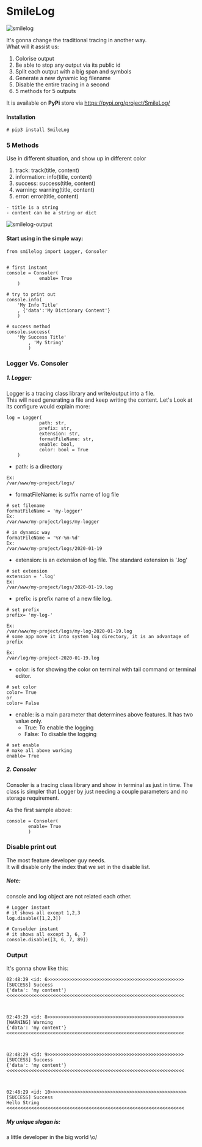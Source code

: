 # SmileLog
![smilelog](https://user-images.githubusercontent.com/227092/76993446-6e44ff00-697f-11ea-9aed-970b8fa0e126.png)

It's gonna change the traditional tracing in another way.\
What will it assist us:
 
1. Colorise output
2. Be able to stop any output via its public id
3. Split each output with a big span and symbols
4. Generate a new dynamic log filename
5. Disable the entire tracing in a second
6. 5 methods for 5 outputs

It is available on **PyPi** store via https://pypi.org/project/SmileLog/
#### Installation
```
# pip3 install SmileLog
```


### 5 Methods
Use in different situation, and show up in different color
1. track: track(title, content)
2. information: info(title, content)
3. success: success(title, content)
4. warning: warning(title, content)
5. error: error(title, content)
```
- title is a string
- content can be a string or dict
```
![smilelog-output](https://user-images.githubusercontent.com/227092/76993665-c845c480-697f-11ea-862d-8622cca09f14.png)

#### Start using in the simple way:

```
from smilelog import Logger, Consoler


# first instant
console	= Consoler(
            enable= True
	)

# try to print out
console.info(
	'My Info Title'
	, {'data':'My Dictionary Content'}
	)

# success method
console.success(
	'My Success Title'
        , 'My String'
        )
```

### Logger Vs. Consoler

##### 1. Logger:
Logger is a tracing class library and write/output into a file.\
This will need generating a file and keep writing the content.
Let's Look at its configure would explain more:

```
log	= Logger(
            path: str, 
            prefix: str, 
            extension: str, 
            formatFileName: str, 
            enable: bool, 
            color: bool = True
	)
```
- path: is a directory
```
Ex:
/var/www/my-project/logs/
```
- formatFileName: is suffix name of log file
```
# set filename
formatFileName = 'my-logger'
Ex:
/var/www/my-project/logs/my-logger

# in dynamic way
formatFileName = '%Y-%m-%d'
Ex:
/var/www/my-project/logs/2020-01-19
```
- extension: is an extension of log file. The standard extension is '.log'
```
# set extension
extension = '.log'
Ex:
/var/www/my-project/logs/2020-01-19.log
```
- prefix: is prefix name of a new file log. 
```
# set prefix
prefix= 'my-log-'

Ex: 
/var/www/my-project/logs/my-log-2020-01-19.log 
# some app move it into system log directory, it is an advantage of prefix

Ex:
/var/log/my-project-2020-01-19.log
```
- color: is for showing the color on terminal with tail command or terminal editor.
```
# set color
color= True
or
color= False
```
- enable: is a main parameter that determines above features. It has two value only.
	- True: To enable the logging
	- False: To disable the logging
```
# set enable
# make all above working
enable= True
```

##### 2. Consoler
Consoler is a tracing class library and show in terminal as just in time.
The class is simpler that Logger by just needing a couple parameters and no storage requirement.

As the first sample above:
```
console	= Consoler(
        enable= True
		)
```

### Disable print out
The most feature developer guy needs.\
It will disable only the index that we set in the disable list.
##### Note: 
console and log object are not related each other.

```
# Logger instant
# it shows all except 1,2,3
log.disable([1,2,3])

# Consolder instant
# it shows all except 3, 6, 7
console.disable([3, 6, 7, 89])
```

### Output
It's gonna show like this:
```
02:48:29 <id: 6>>>>>>>>>>>>>>>>>>>>>>>>>>>>>>>>>>>>>>>>>>>>>>>>>>
[SUCCESS] Success 
{'data': 'my content'} 
<<<<<<<<<<<<<<<<<<<<<<<<<<<<<<<<<<<<<<<<<<<<<<<<<<<<<<<<<<<<<<<<<



02:48:29 <id: 8>>>>>>>>>>>>>>>>>>>>>>>>>>>>>>>>>>>>>>>>>>>>>>>>>>
[WARNING] Warning 
{'data': 'my content'} 
<<<<<<<<<<<<<<<<<<<<<<<<<<<<<<<<<<<<<<<<<<<<<<<<<<<<<<<<<<<<<<<<<



02:48:29 <id: 9>>>>>>>>>>>>>>>>>>>>>>>>>>>>>>>>>>>>>>>>>>>>>>>>>>
[SUCCESS] Success 
{'data': 'my content'} 
<<<<<<<<<<<<<<<<<<<<<<<<<<<<<<<<<<<<<<<<<<<<<<<<<<<<<<<<<<<<<<<<<



02:48:29 <id: 10>>>>>>>>>>>>>>>>>>>>>>>>>>>>>>>>>>>>>>>>>>>>>>>>>>
[SUCCESS] Success 
Hello String 
<<<<<<<<<<<<<<<<<<<<<<<<<<<<<<<<<<<<<<<<<<<<<<<<<<<<<<<<<<<<<<<<<

```
##### My unique slogan is:
a little developer in the big world \o/
